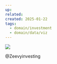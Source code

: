 ```yaml
---
up: 
related: 
created: 2025-01-22
tags:
  - domain/investment
  - domain/data/viz
---
```



![](https://s1.vika.cn/space/2024/12/03/55548de0ce0a4fceae99698653d90972)

@Zeevyinvesting